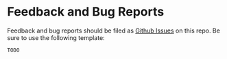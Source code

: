 <!--
Copyright 2019 The Kubernetes Authors.

Licensed under the Apache License, Version 2.0 (the "License");
you may not use this file except in compliance with the License.
You may obtain a copy of the License at

     http://www.apache.org/licenses/LICENSE-2.0

Unless required by applicable law or agreed to in writing, software
distributed under the License is distributed on an "AS IS" BASIS,
WITHOUT WARRANTIES OR CONDITIONS OF ANY KIND, either express or implied.
See the License for the specific language governing permissions and
limitations under the License.
-->

# Feedback and Bug Reports

Feedback and bug reports should be filed as [Github Issues][gh-issues] on this repo.
Be sure to use the following template:

```text
TODO
```

[gh-issues]: https://github.com/kubernetes-sigs/service-apis/issues